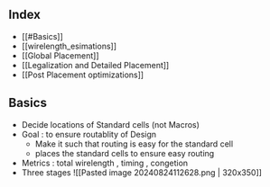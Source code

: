 ## Index
- [[#Basics]]
- [[wirelength_esimations]]
- [[Global Placement]]
- [[Legalization and Detailed Placement]]
- [[Post Placement optimizations]]
 ## Basics
 - Decide locations of Standard cells (not Macros)
 - Goal : to ensure routablity of Design
	 - Make it such that routing is easy for the standard cell
	 - places the standard cells to ensure easy routing 
- Metrics : total wirelength , timing , congetion
- Three stages 
		![[Pasted image 20240824112628.png | 320x350]]

